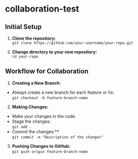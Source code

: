 # collaboration-test

## Initial Setup

1. **Clone the repository:**  
`git clone https://github.com/your-username/your-repo.git`  

2. **Change directory to your new repository:**   
`cd your-repo`  

## Workflow for Collaboration

1. **Creating a New Branch:**  

- Always create a new branch for each feature or fix:  
`git checkout -b feature-branch-name`  

2. **Making Changes:**  
- Make your changes in the code.  
- Stage the changes:  
`git add .`  
- Commit the changes:**  
`git commit -m "Description of the changes"`  

3. **Pushing Changes to GitHub:**  
`git push origin feature-branch-name` 
